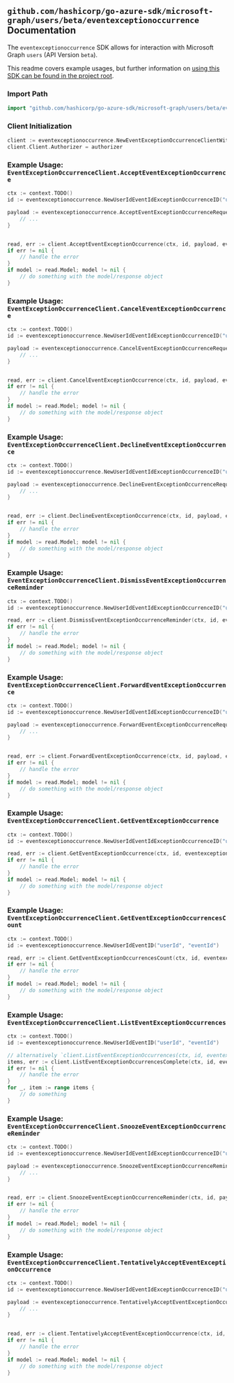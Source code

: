 
## `github.com/hashicorp/go-azure-sdk/microsoft-graph/users/beta/eventexceptionoccurrence` Documentation

The `eventexceptionoccurrence` SDK allows for interaction with Microsoft Graph `users` (API Version `beta`).

This readme covers example usages, but further information on [using this SDK can be found in the project root](https://github.com/hashicorp/go-azure-sdk/tree/main/docs).

### Import Path

```go
import "github.com/hashicorp/go-azure-sdk/microsoft-graph/users/beta/eventexceptionoccurrence"
```


### Client Initialization

```go
client := eventexceptionoccurrence.NewEventExceptionOccurrenceClientWithBaseURI("https://graph.microsoft.com")
client.Client.Authorizer = authorizer
```


### Example Usage: `EventExceptionOccurrenceClient.AcceptEventExceptionOccurrence`

```go
ctx := context.TODO()
id := eventexceptionoccurrence.NewUserIdEventIdExceptionOccurrenceID("userId", "eventId", "eventId1")

payload := eventexceptionoccurrence.AcceptEventExceptionOccurrenceRequest{
	// ...
}


read, err := client.AcceptEventExceptionOccurrence(ctx, id, payload, eventexceptionoccurrence.DefaultAcceptEventExceptionOccurrenceOperationOptions())
if err != nil {
	// handle the error
}
if model := read.Model; model != nil {
	// do something with the model/response object
}
```


### Example Usage: `EventExceptionOccurrenceClient.CancelEventExceptionOccurrence`

```go
ctx := context.TODO()
id := eventexceptionoccurrence.NewUserIdEventIdExceptionOccurrenceID("userId", "eventId", "eventId1")

payload := eventexceptionoccurrence.CancelEventExceptionOccurrenceRequest{
	// ...
}


read, err := client.CancelEventExceptionOccurrence(ctx, id, payload, eventexceptionoccurrence.DefaultCancelEventExceptionOccurrenceOperationOptions())
if err != nil {
	// handle the error
}
if model := read.Model; model != nil {
	// do something with the model/response object
}
```


### Example Usage: `EventExceptionOccurrenceClient.DeclineEventExceptionOccurrence`

```go
ctx := context.TODO()
id := eventexceptionoccurrence.NewUserIdEventIdExceptionOccurrenceID("userId", "eventId", "eventId1")

payload := eventexceptionoccurrence.DeclineEventExceptionOccurrenceRequest{
	// ...
}


read, err := client.DeclineEventExceptionOccurrence(ctx, id, payload, eventexceptionoccurrence.DefaultDeclineEventExceptionOccurrenceOperationOptions())
if err != nil {
	// handle the error
}
if model := read.Model; model != nil {
	// do something with the model/response object
}
```


### Example Usage: `EventExceptionOccurrenceClient.DismissEventExceptionOccurrenceReminder`

```go
ctx := context.TODO()
id := eventexceptionoccurrence.NewUserIdEventIdExceptionOccurrenceID("userId", "eventId", "eventId1")

read, err := client.DismissEventExceptionOccurrenceReminder(ctx, id, eventexceptionoccurrence.DefaultDismissEventExceptionOccurrenceReminderOperationOptions())
if err != nil {
	// handle the error
}
if model := read.Model; model != nil {
	// do something with the model/response object
}
```


### Example Usage: `EventExceptionOccurrenceClient.ForwardEventExceptionOccurrence`

```go
ctx := context.TODO()
id := eventexceptionoccurrence.NewUserIdEventIdExceptionOccurrenceID("userId", "eventId", "eventId1")

payload := eventexceptionoccurrence.ForwardEventExceptionOccurrenceRequest{
	// ...
}


read, err := client.ForwardEventExceptionOccurrence(ctx, id, payload, eventexceptionoccurrence.DefaultForwardEventExceptionOccurrenceOperationOptions())
if err != nil {
	// handle the error
}
if model := read.Model; model != nil {
	// do something with the model/response object
}
```


### Example Usage: `EventExceptionOccurrenceClient.GetEventExceptionOccurrence`

```go
ctx := context.TODO()
id := eventexceptionoccurrence.NewUserIdEventIdExceptionOccurrenceID("userId", "eventId", "eventId1")

read, err := client.GetEventExceptionOccurrence(ctx, id, eventexceptionoccurrence.DefaultGetEventExceptionOccurrenceOperationOptions())
if err != nil {
	// handle the error
}
if model := read.Model; model != nil {
	// do something with the model/response object
}
```


### Example Usage: `EventExceptionOccurrenceClient.GetEventExceptionOccurrencesCount`

```go
ctx := context.TODO()
id := eventexceptionoccurrence.NewUserIdEventID("userId", "eventId")

read, err := client.GetEventExceptionOccurrencesCount(ctx, id, eventexceptionoccurrence.DefaultGetEventExceptionOccurrencesCountOperationOptions())
if err != nil {
	// handle the error
}
if model := read.Model; model != nil {
	// do something with the model/response object
}
```


### Example Usage: `EventExceptionOccurrenceClient.ListEventExceptionOccurrences`

```go
ctx := context.TODO()
id := eventexceptionoccurrence.NewUserIdEventID("userId", "eventId")

// alternatively `client.ListEventExceptionOccurrences(ctx, id, eventexceptionoccurrence.DefaultListEventExceptionOccurrencesOperationOptions())` can be used to do batched pagination
items, err := client.ListEventExceptionOccurrencesComplete(ctx, id, eventexceptionoccurrence.DefaultListEventExceptionOccurrencesOperationOptions())
if err != nil {
	// handle the error
}
for _, item := range items {
	// do something
}
```


### Example Usage: `EventExceptionOccurrenceClient.SnoozeEventExceptionOccurrenceReminder`

```go
ctx := context.TODO()
id := eventexceptionoccurrence.NewUserIdEventIdExceptionOccurrenceID("userId", "eventId", "eventId1")

payload := eventexceptionoccurrence.SnoozeEventExceptionOccurrenceReminderRequest{
	// ...
}


read, err := client.SnoozeEventExceptionOccurrenceReminder(ctx, id, payload, eventexceptionoccurrence.DefaultSnoozeEventExceptionOccurrenceReminderOperationOptions())
if err != nil {
	// handle the error
}
if model := read.Model; model != nil {
	// do something with the model/response object
}
```


### Example Usage: `EventExceptionOccurrenceClient.TentativelyAcceptEventExceptionOccurrence`

```go
ctx := context.TODO()
id := eventexceptionoccurrence.NewUserIdEventIdExceptionOccurrenceID("userId", "eventId", "eventId1")

payload := eventexceptionoccurrence.TentativelyAcceptEventExceptionOccurrenceRequest{
	// ...
}


read, err := client.TentativelyAcceptEventExceptionOccurrence(ctx, id, payload, eventexceptionoccurrence.DefaultTentativelyAcceptEventExceptionOccurrenceOperationOptions())
if err != nil {
	// handle the error
}
if model := read.Model; model != nil {
	// do something with the model/response object
}
```
